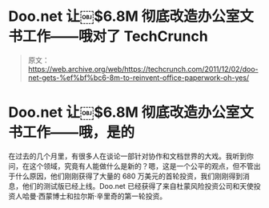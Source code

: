 # Doo.net 让￼$6.8M 彻底改造办公室文书工作——哦对了 TechCrunch

> 原文：<https://web.archive.org/web/https://techcrunch.com/2011/12/02/doo-net-gets-%ef%bf%bc6-8m-to-reinvent-office-paperwork-oh-yes/>

# Doo.net 让￼$6.8M 彻底改造办公室文书工作——哦，是的

在过去的几个月里，有很多人在谈论一部针对协作和文档世界的大戏。我听到你问，在这个领域，究竟有人能做什么是新的？嗯，这是一个公平的观点，但不管出于什么原因，他们刚刚获得了大量的 680 万美元的首轮投资，我们刚刚得到消息，他们的测试版已经上线。Doo.net 已经获得了来自杜蒙风险投资公司和天使投资人哈曼·西蒙博士和拉尔斯·辛里奇的第一轮投资。